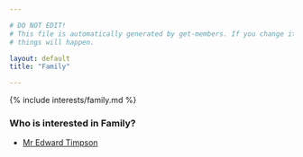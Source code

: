 ```yaml
---

# DO NOT EDIT!
# This file is automatically generated by get-members. If you change it, bad
# things will happen.

layout: default
title: "Family"

---
```


{% include interests/family.md %}

### Who is interested in Family?


* [Mr Edward Timpson](/members/mr-edward-timpson.html)
